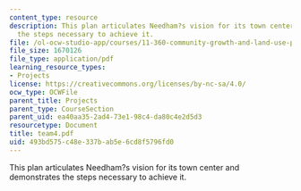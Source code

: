 ```yaml
---
content_type: resource
description: This plan articulates Needham?s vision for its town center and demonstrates
  the steps necessary to achieve it.
file: /ol-ocw-studio-app/courses/11-360-community-growth-and-land-use-planning-fall-2003/493bd575c48e337bab5e6cd8f5796fd0_team4.pdf
file_size: 1670126
file_type: application/pdf
learning_resource_types:
- Projects
license: https://creativecommons.org/licenses/by-nc-sa/4.0/
ocw_type: OCWFile
parent_title: Projects
parent_type: CourseSection
parent_uid: ea40aa35-2ad4-73e1-98c4-da80c4e2d5d3
resourcetype: Document
title: team4.pdf
uid: 493bd575-c48e-337b-ab5e-6cd8f5796fd0
---
```

This plan articulates Needham?s vision for its town center and demonstrates the steps necessary to achieve it.